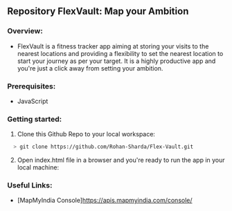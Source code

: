 ## Repository FlexVault: Map your Ambition

### Overview:
  * FlexVault is a fitness tracker app aiming at storing your visits to the nearest locations and providing a flexibility to set the nearest location to start your journey as per your target. It is a highly productive app and you're just a click away from setting your ambition.

### Prerequisites:
  * JavaScript

### Getting started:
  1. Clone this Github Repo to your local workspace:
  ```bash
    > git clone https://github.com/Rohan-Sharda/Flex-Vault.git
  ```
  2. Open index.html file in a browser and you're ready to run the app in your local machine:

### Useful Links:
  * [MapMyIndia Console]https://apis.mapmyindia.com/console/
